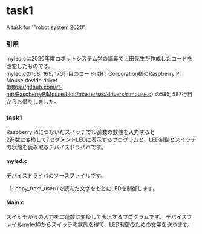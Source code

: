 # task1
A task for '"robot system 2020".

### 引用
myled.cは2020年度ロボットシステム学の講義で上田先生が作成したコードを改変したものです。<br>
myled.cの168, 169, 170行目のコードはRT Corporation様のRaspberry Pi Mouse devide driver</br>
(https://github.com/rt-net/RaspberryPiMouse/blob/master/src/drivers/rtmouse.c) の585, 587行目からお借りしました。</br>

### task1
Raspberry Piにつないだスイッチで10進数の数値を入力すると</br>
2進数に変換して7セグメントLEDに表示するプログラムと、LED制御とスイッチの状態を読み取るデバイスドライバです。

#### myled.c
デバイスドライバのソースファイルです。
1. copy_from_user()で読んだ文字をもとにLEDを制御します。



#### Main.c
スイッチからの入力を二進数に変換して表示するプログラムです。
デバイスファイルmyled0からスイッチの状態を得て、LED制御のための文字を送ります。

